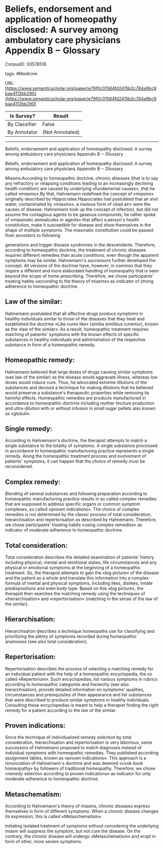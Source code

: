 # Beliefs, endorsement and application of homeopathy disclosed: A survey among ambulatory care physicians Appendix B − Glossary

CorpusID: 33578516
 
tags: #Medicine

URL: [https://www.semanticscholar.org/paper/e79f0c01584fd2415b2c784a9bc9bae4112bb290](https://www.semanticscholar.org/paper/e79f0c01584fd2415b2c784a9bc9bae4112bb290)
 
| Is Survey?        | Result          |
| ----------------- | --------------- |
| By Classifier     | False |
| By Annotator      | (Not Annotated) |

---

Beliefs, endorsement and application of homeopathy disclosed: A survey among ambulatory care physicians Appendix B − Glossary


Beliefs, endorsement and application of homeopathy disclosed: A survey among ambulatory care physicians Appendix B − Glossary

Miasms:According to homeopathic doctrine, chronic diseases (that is to say any refractory or relapsing conditions leading to an increasingly declining health condition) are caused by underlying «fundamental causes», that he called «miasms».By that, Hahnemann redefined the concept of «miasms» originally described by Hippocrates.Hippocrates had postulated that air and water, contaminated by «miasms», a noxious form of «bad air» were the causes of disease. Hahnemann took up the concept of infection, but did not assume the contagious agents to be gaseous compounds; he rather spoke of «miasmatic animalcules or agents» that affect a person's health constitution, make it susceptible for disease and show themselves in the shape of multiple symptoms. The miasmatic constitution could be passed from ancestors to following

generations and trigger disease syndromes in the descendants. Therefore, according to homeopathic doctrine, the treatment of chronic diseases requires different remedies than acute conditions, even though the apparent symptoms may be similar. Hahnemann's successors further developed the concept. All versions of the doctrine have, however, in common that they require a different and more elaborated handling of homeopathy that is seen beyond the scope of home prescribing. Therefore, we chose participants' treating habits «according to the theory of miasms» as indicator of strong adherence to homeopathic doctrine.


## Law of the similar:

Hahnemann postulated that all effective drugs produce symptoms in healthy individuals similar to those of the diseases that they treat and established the doctrine «Like cures like» (similia similibus curentur), known as the «law of the similar». As a result, homeopathic treatment requires matching of patients' symptoms with the known effects of specific substances in healthy individuals and administration of the respective substance in form of a homeopathic remedy.


## Homeopathic remedy:

Hahnemann believed that large doses of drugs causing similar symptoms (see law of the similar) as the disease would aggravate illness, whereas low doses would induce cure. Thus, he advocated extreme dilutions of the substances and devised a technique for making dilutions that he believed would preserve a substance's therapeutic properties while removing its harmful effects. Homeopathic remedies are products manufactured in accordance to homeopathic doctrine including mother tincture production and ultra-dilution with or without infusion in small sugar pellets also known as «globuli».


## Single remedy:

According to Hahnemann's doctrine, the therapist attempts to match a single substance to the totality of symptoms. A single substance processed in accordance to homeopathic manufacturing practice represents a single remedy. Along the homeopathic treatment process and evolvement of patients' symptoms, it can happen that the choice of remedy must be reconsidered.


## Complex remedy:

Blending of several substances and following preparation according to homeopathic manufacturing practice results in so called complex remedies that are supposed to address specific organs or common symptom complexes, so called «proven indications». The choice of complex remedies is not determined by the classic process of total consideration, hierarchisation and repertorisation as described by Hahnemann. Therefore, we chose participants' treating habits «using complex remedies» as indicator of moderate adherence to homeopathic doctrine.


## Total consideration:

Total consideration describes the detailed examination of patients' history including physical, mental and emotional states, life circumstances and any physical or emotional symptoms at the beginning of a homeopathic treatment. So, the therapist attempts to gain the «big picture» of the disease and the patient as a whole and translate this information into a complex formula of mental and physical symptoms, including likes, dislikes, innate predispositions and even body type. Based on this «big picture», the therapist then searches the matching remedy using the techniques of «hierarchisation» and «repertorisation» (matching in the sense of the law of the similar).


## Hierarchisation:

Hierarchisation describes a technique homeopaths use for classifying and prioritizing the plenty of symptoms recorded during homeopathic anamnesis (see also total consideration).


## Repertorisation:

Repertorisation describes the process of selecting a matching remedy for an individual patient with the help of a homeopathic encyclopedia, the so called «Repertorium». Such encyclopedias, list various symptoms in rubrics according to homeopathic categories and hierarchy (see also hierarchisation), provide detailed information on symptoms' qualities, circumstances and prerequisites of their appearance and list substances that were described to produce similar symptoms in healthy individuals. Consulting these encyclopedias is meant to help a therapist finding the right remedy for a patient according to the law of the similar.


## Proven indications:

Since the technique of individualized remedy selection by total consideration, hierarchisation and repertorisation is very laborious, some successors of Hahnemann proposed to match diagnoses instead of individual symptoms with homeopathic remedies. They published according assignment tables, known as «proven indications». This approach is a renunciation of Hahnemann's doctrine and was deemed «cook book homeopathy» by followers of traditional homeopathy. Therefore, we chose «remedy selection according to proven indications» as indicator for only moderate adherence to homeopathic doctrine.


## Metaschematism:

According to Hahnemann's theory of miasms, chronic diseases express themselves in form of different symptoms. When a chronic disease changes its expression, this is called «Metaschematism».

Initiating isolated treatment of symptoms without considering the underlying miasm will suppress the symptom, but not cure the disease. On the contrary, the chronic disease will undergo «Metaschematism» and erupt in form of other, more severe symptoms.